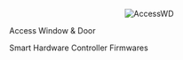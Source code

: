 <p align="center">
    <img src="[https://raw.githubusercontent.com/hillelcoren/invoice-ninja/master/public/images/round_logo.png](https://accesswd.ca/wp-content/themes/access/images/logo_colored.svg)" alt="AccessWD"/>
</p>

Access Window & Door

Smart Hardware Controller Firmwares
